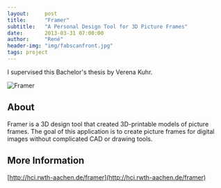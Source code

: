 ```yaml
---
layout:     post
title:      "Framer"
subtitle:   "A Personal Design Tool for 3D Picture Frames"
date:       2013-03-31 07:00:00
author:     "René"
header-img: "img/fabscanfront.jpg"
tags: project
---
```

I supervised this Bachelor's thesis by Verena Kuhr.

![Framer](http://hci.rwth-aachen.de/img/wiki_up/Framer.png)

## About

Framer is a 3D design tool that created 3D-printable models of picture frames. The goal of this application is to create picture frames for digital images without complicated CAD or drawing tools.


## More Information
[http://hci.rwth-aachen.de/framer](http://hci.rwth-aachen.de/framer)
